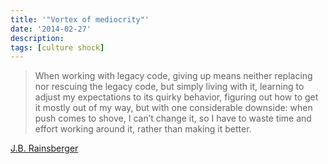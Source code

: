 ```yaml
---
title: '"Vortex of mediocrity"'
date: '2014-02-27'
description:
tags: [culture shock]
---
```


> When working with legacy code, giving up means neither replacing nor rescuing the legacy code, but simply living with it, learning to adjust my expectations to its quirky behavior, figuring out how to get it mostly out of my way, but with one considerable downside: when push comes to shove, I can’t change it, so I have to waste time and effort working around it, rather than making it better. 

[J.B. Rainsberger](http://www.jbrains.ca/permalink/brewing-espresso-and-legacy-code)
